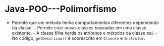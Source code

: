 # Java-POO---Polimorfismo
- Permite que um método tenha comportamentos diferentes dependendo da classe. - Permite criar novas classes baseadas em uma classe existente. - A classe filha herda os atributos e métodos da classe pai. - No código, `getDescricao()` é sobrescrito em `Cliente` e `Instrutor`.
